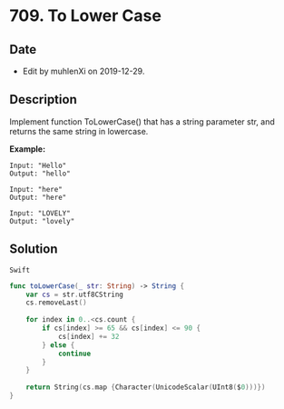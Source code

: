 # 709. To Lower Case

## Date

- Edit by muhlenXi on 2019-12-29.

## Description

Implement function ToLowerCase() that has a string parameter str, and returns the same string in lowercase.


**Example:**

```
Input: "Hello"
Output: "hello"

Input: "here"
Output: "here"

Input: "LOVELY"
Output: "lovely"
```

## Solution

`Swift`

```swift
func toLowerCase(_ str: String) -> String {
    var cs = str.utf8CString
    cs.removeLast()
    
    for index in 0..<cs.count {
        if cs[index] >= 65 && cs[index] <= 90 {
            cs[index] += 32
        } else {
            continue
        }
    }
    
    return String(cs.map {Character(UnicodeScalar(UInt8($0)))})
}
```